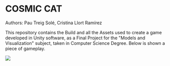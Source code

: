 # COSMIC CAT
Authors: Pau Treig Solé, Cristina Llort Ramírez

This repository contains the Build and all the Assets used to create a game developed in Unity software, as a Final Project for the "Models and Visualization" subject, taken in Computer Science Degree.
Below is shown a piece of gameplay.

![](https://github.com/cristinallort/CosmicCat_UnityGame/blob/master/CosmicCatGameplay.gif)
